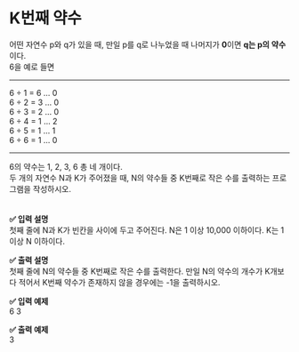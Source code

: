 # K번째 약수

어떤 자연수 p와 q가 있을 때, 만일 p를 q로 나누었을 때 나머지가 **0**이면 **q는 p의 약수**이다.  
6을 예로 들면  

---  

6 ÷ 1 = 6 … 0  
6 ÷ 2 = 3 … 0  
6 ÷ 3 = 2 … 0  
6 ÷ 4 = 1 … 2  
6 ÷ 5 = 1 … 1  
6 ÷ 6 = 1 … 0  

---  

6의 약수는 1, 2, 3, 6 총 네 개이다.  
두 개의 자연수 N과 K가 주어졌을 때, N의 약수들 중 K번째로 작은 수를 출력하는 프로그램을 작성하시오.  
<br>
<br>
**✅ 입력 설명**  
첫째 줄에 N과 K가 빈칸을 사이에 두고 주어진다. N은 1 이상 10,000 이하이다. K는 1 이상 N 이하이다.  
  
**✅ 출력 설명**  
첫째 줄에 N의 약수들 중 K번째로 작은 수를 출력한다. 만일 N의 약수의 개수가 K개보다 적어서 K번째 약수가 존재하지 않을 경우에는 -1을 출력하시오.
  
**✅ 입력 예제**  
6 3  
  
**✅ 출력 예제**  
3
